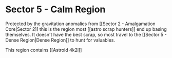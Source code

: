 # Sector 5 - Calm Region

Protected by the gravitation anomalies from [[Sector 2 - Amalgamation Core|Sector 2]] this is the region most [[astro scrap hunters]] end up basing themselves. It doesn't have the best scrap, so most travel to the [[Sector 5 - Dense Region|Dense Region]] to hunt for valuables.

This region contains [[Astroid 4k2l]]
